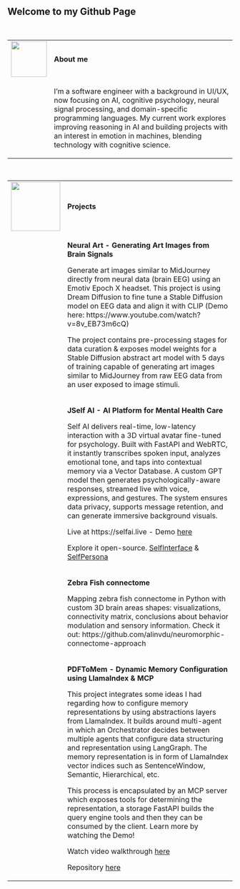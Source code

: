 ## Welcome to my Github Page
<br />
<table>
  <tr>
    <td>
      <img src="https://github.com/alinvdu/alinvdu/assets/16021447/88a658aa-e4a6-4ea0-8d87-d9edac2d3511" width="80">
    </td>
    <td style="vertical-align:middle;">
      <strong>About me</strong>
    </td>
  </tr>
  <tr>
    <td></td>
    <td>
      <p>
        I’m a software engineer with a background in UI/UX, now focusing on AI, cognitive psychology, neural signal processing, and domain-specific programming languages. My current work explores improving reasoning in AI and building projects with an interest in emotion in machines, blending technology with cognitive science.
</p>
    </td>
  </tr>
</table>
<br />
<table>
  <tr>
    <td>
      <img src="https://github.com/alinvdu/alinvdu/assets/16021447/18847f7a-adc8-4e98-8841-b22855d54bff" width="110">
    </td>
    <td style="vertical-align:middle;">
      <strong>Projects  </strong>
    </td>
  </tr>
  <tr>
    <td></td>
    <td>
      <p></p>
      <p><strong>Neural Art - Generating Art Images from Brain Signals</strong></p>
      <p>Generate art images similar to MidJourney directly from neural data (brain EEG) using an Emotiv Epoch X headset. This project is using Dream Diffusion to fine tune a Stable Diffusion model on EEG data and align it with CLIP (Demo here: https://www.youtube.com/watch?v=8v_EB73m6cQ)</p>
      <p>The project contains pre-processing stages for data curation & exposes model weights for a Stable Diffusion abstract art model with 5 days of training capable of generating art images similar to MidJourney from raw EEG data from an user exposed to image stimuli.</p>
    <p></p>
    </td>
  </tr>
  <tr>
    <td></td>
    <td>
      <p></p>
      <p><strong>JSelf AI - AI Platform for Mental Health Care</strong></p>
      <p>Self AI delivers real-time, low-latency interaction with a 3D virtual avatar fine-tuned for psychology. Built with FastAPI and WebRTC, it instantly transcribes spoken input, analyzes emotional tone, and taps into contextual memory via a Vector Database. A custom GPT model then generates psychologically-aware responses, streamed live with voice, expressions, and gestures. The system ensures data privacy, supports message retention, and can generate immersive background visuals.</p>
      <p>Live at https://selfai.live - Demo <a href="https://youtu.be/Z4px7rKjtIU?si=DJRBwX0wuB7iVHtx&t=83">here</a></p>
      <p>Explore it open-source. <a href="https://github.com/alinvdu/SelfInterface">SelfInterface</a> & <a href="https://github.com/alinvdu/SelfPersona">SelfPersona</a></p>
      <p></p>
    </td>
  </tr>
  <tr>
    <td></td>
    <td>
      <p></p>
      <p><strong>Zebra Fish connectome</strong></p>
      <p>Mapping zebra fish connectome in Python with custom 3D brain areas shapes: visualizations, connectivity matrix, conclusions about behavior modulation and sensory information. Check it out: https://github.com/alinvdu/neuromorphic-connectome-approach</p>
      <p></p>
    </td>
  </tr>
  <tr>
    <td></td>
    <td>
      <p></p>
      <p><strong>PDFToMem - Dynamic Memory Configuration using LlamaIndex & MCP</strong></p>
      <p>This project integrates some ideas I had regarding how to configure memory representations by using abstractions layers from LlamaIndex. It builds around multi-agent in which an Orchestrator decides between multiple agents that configure data structuring and representation using LangGraph. The memory representation is in form of LlamaIndex vector indices such as SentenceWindow, Semantic, Hierarchical, etc.
      </p>
      <p>This process is encapsulated by an MCP server which exposes tools for determining the representation, a storage FastAPI builds the query engine tools and then they can be consumed by the client. Learn more by watching the Demo!</p>
      <p>Watch video walkthrough <a href="https://www.youtube.com/watch?v=KzMl4TJMBNM">here</a></p>
      <p>Repository <a href="https://github.com/alinvdu/PdfToMem">here</a></p>
      <p></p>
    </td>
  </tr>
</table>
